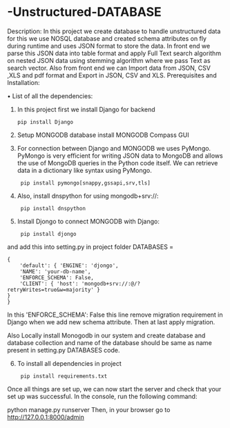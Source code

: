 # -Unstructured-DATABASE

Description: In this project we create database to handle unstructured data for this we use NOSQL database and created schema attributes on fly during runtime and uses JSON format to store the data. In front end we parse this JSON data into table format and apply Full Text search algorithm on nested JSON data using stemming algorithm where we pass Text as search vector. Also from front end we can Import data from JSON, CSV ,XLS and pdf format and Export in JSON, CSV and XLS. Prerequisites and Installation: 

• List of all the dependencies:

 1. In this project first we install Django for backend

		pip install Django
	
2. Setup MONGODB database install MONGODB Compass GUI

3. For connection between Django and MONGODB we uses PyMongo. PyMongo is very efficient for writing JSON data to MongoDB and allows the use of MongoDB queries 	in the Python code itself. We can retrieve data in a dictionary like syntax using PyMongo.

		pip install pymongo[snappy,gssapi,srv,tls]

4. Also, install dnspython for using mongodb+srv://:

  		pip install dnspython
		
5. Install Djongo to connect MONGODB with Django:
		
		pip install djongo
		
and add this into setting.py in project folder DATABASES = 
	
	{
		'default': { 'ENGINE': 'djongo', 
		'NAME': 'your-db-name',
		'ENFORCE_SCHEMA': False, 
		'CLIENT': { 'host': 'mongodb+srv://:@/?retryWrites=true&w=majority' }
	} 
	}

In this 'ENFORCE_SCHEMA': False this line remove migration requirement in Django when we add new schema attribute. Then at last apply migration.

Also Locally install Monogodb in our system and create database and database collection and name of the database should be same as name present in setting.py DATABASES code.

6. To install all dependencies in project

		pip install requirements.txt

Once all things are set up, we can now start the server and check that your set up was successful. In the console, run the following command:

python manage.py runserver
Then, in your browser go to http://127.0.0.1:8000/admin
